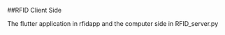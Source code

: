 ##RFID Client Side

The flutter application in rfidapp and the computer side in RFID_server.py





